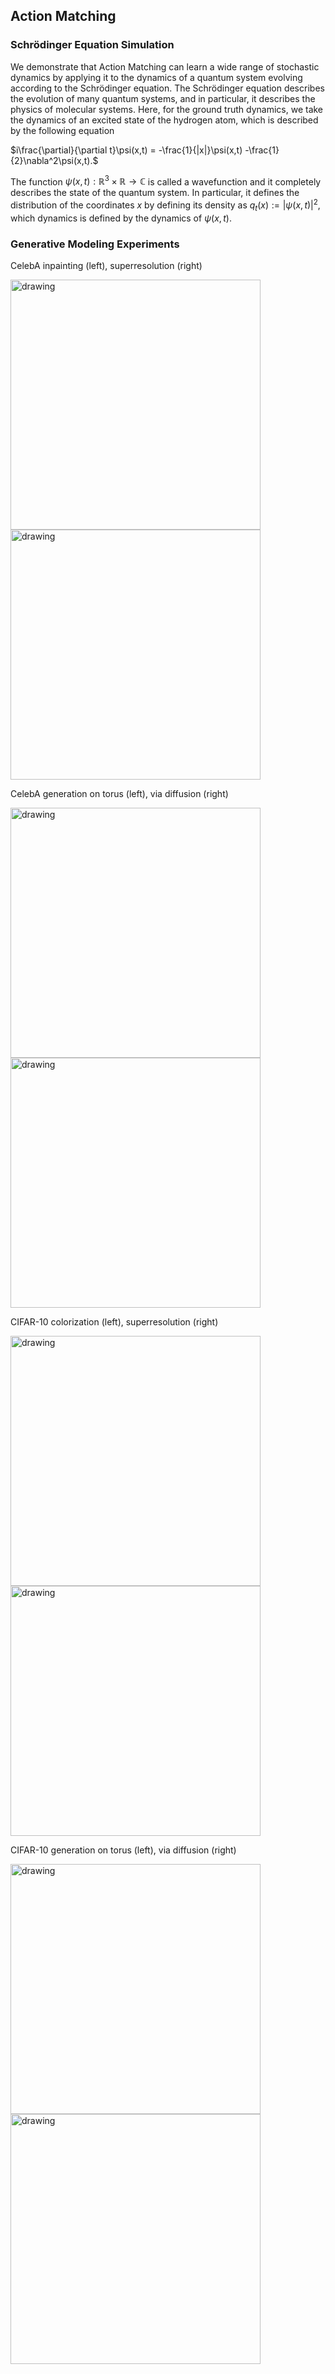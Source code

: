 ## Action Matching

### Schrödinger Equation Simulation

We demonstrate that Action Matching can learn a wide range of stochastic dynamics by applying it to the dynamics of a quantum system evolving according to the Schrödinger equation. The Schrödinger equation describes the evolution of many quantum systems, and in particular, it describes the physics of molecular systems. Here, for the ground truth dynamics, we take the dynamics of an excited state of the hydrogen atom, which is described by the following equation

$i\frac{\partial}{\partial t}\psi(x,t) = -\frac{1}{|x|}\psi(x,t) -\frac{1}{2}\nabla^2\psi(x,t).$

The function $\psi(x,t): \mathbb{R}^3\times \mathbb{R} \to \mathbb{C}$ is called a wavefunction and it completely describes the state of the quantum system.
In particular, it defines the distribution of the coordinates $x$ by defining its density as $q_t(x) := |\psi(x,t)|^2$, which dynamics is defined by the dynamics of $\psi(x,t)$.

### Generative Modeling Experiments

CelebA inpainting (left), superresolution (right)

<img src="https://github.com/action-matching/action-matching/blob/main/notebooks/gifs/am_celeba_inpaint.gif" alt="drawing" width="400"/><img src="https://github.com/action-matching/action-matching/blob/main/notebooks/gifs/am_celeba_superres.gif" alt="drawing" width="400"/>

CelebA generation on torus (left), via diffusion (right)

<img src="https://github.com/action-matching/action-matching/blob/main/notebooks/gifs/am_celeba_torus.gif" alt="drawing" width="400"/><img src="https://github.com/action-matching/action-matching/blob/main/notebooks/gifs/am_celeba_diffusion.gif" alt="drawing" width="400"/>

CIFAR-10 colorization (left), superresolution (right)

<img src="https://github.com/action-matching/action-matching/blob/main/notebooks/gifs/am_cifar_color.gif" alt="drawing" width="400"/><img src="https://github.com/action-matching/action-matching/blob/main/notebooks/gifs/am_cifar_superres.gif" alt="drawing" width="400"/>

CIFAR-10 generation on torus (left), via diffusion (right)

<img src="https://github.com/action-matching/action-matching/blob/main/notebooks/gifs/am_cifar_torus.gif" alt="drawing" width="400"/><img src="https://github.com/action-matching/action-matching/blob/main/notebooks/gifs/am_cifar_diffusion.gif" alt="drawing" width="400"/>
